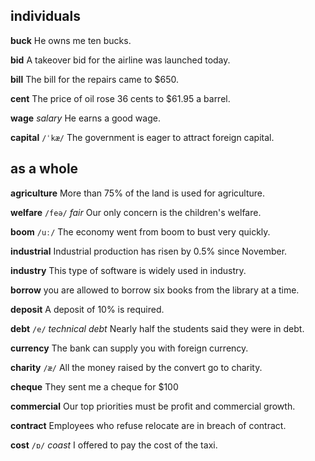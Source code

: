 ## individuals
**buck**
He owns me ten bucks.

**bid**
A takeover bid for the airline was launched today.

**bill**
The bill for the repairs came to $650.

**cent**
The price of oil rose 36 cents to $61.95 a barrel.

**wage** 
*salary*
He earns a good wage.

**capital**
`/ˈkæ/`
The government is eager to attract foreign capital.

## as a whole
**agriculture**
More than 75% of the land is used for agriculture.

**welfare** 
`/feə/`
*fair*
Our only concern is the children's welfare.

**boom**
`/uː/`
The economy went from boom to bust very quickly.

**industrial** 
Industrial production has risen by 0.5% since November.

**industry** 
This type of software is widely used in industry.

**borrow**
you are allowed to borrow six books from the library at a time.

**deposit**
A deposit of 10% is required.

**debt**
`/e/`
*technical debt*
Nearly half the students said they were in debt.

**currency**
The bank can supply you with foreign currency.

**charity**
`/æ/`
All the money raised by the convert go to charity.

**cheque**
They sent me a cheque for $100

**commercial**
Our top priorities must be profit and commercial growth.

**contract**
Employees who refuse relocate are in breach of contract.

**cost**
`/ɒ/`
*coast*
I offered to pay the cost of the taxi.